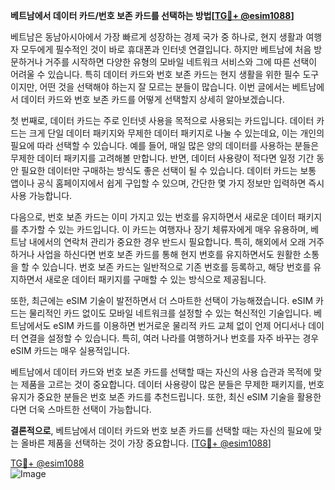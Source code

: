 **베트남에서 데이터 카드/번호 보존 카드를 선택하는 방법[[TG💪+ @esim1088](https://t.me/s/esim1088)]**

베트남은 동남아시아에서 가장 빠르게 성장하는 경제 국가 중 하나로, 현지 생활과 여행자 모두에게 필수적인 것이 바로 휴대폰과 인터넷 연결입니다. 하지만 베트남에 처음 방문하거나 거주를 시작하면 다양한 유형의 모바일 네트워크 서비스와 그에 따른 선택이 어려울 수 있습니다. 특히 데이터 카드와 번호 보존 카드는 현지 생활을 위한 필수 도구이지만, 어떤 것을 선택해야 하는지 잘 모르는 분들이 많습니다. 이번 글에서는 베트남에서 데이터 카드와 번호 보존 카드를 어떻게 선택할지 상세히 알아보겠습니다.

첫 번째로, 데이터 카드는 주로 인터넷 사용을 목적으로 사용되는 카드입니다. 데이터 카드는 크게 단일 데이터 패키지와 무제한 데이터 패키지로 나눌 수 있는데요, 이는 개인의 필요에 따라 선택할 수 있습니다. 예를 들어, 매일 많은 양의 데이터를 사용하는 분들은 무제한 데이터 패키지를 고려해볼 만합니다. 반면, 데이터 사용량이 적다면 일정 기간 동안 필요한 데이터만 구매하는 방식도 좋은 선택이 될 수 있습니다. 데이터 카드는 보통 앱이나 공식 홈페이지에서 쉽게 구입할 수 있으며, 간단한 몇 가지 정보만 입력하면 즉시 사용 가능합니다.

다음으로, 번호 보존 카드는 이미 가지고 있는 번호를 유지하면서 새로운 데이터 패키지를 추가할 수 있는 카드입니다. 이 카드는 여행자나 장기 체류자에게 매우 유용하며, 베트남 내에서의 연락처 관리가 중요한 경우 반드시 필요합니다. 특히, 해외에서 오래 거주하거나 사업을 하신다면 번호 보존 카드를 통해 현지 번호를 유지하면서도 원활한 소통을 할 수 있습니다. 번호 보존 카드는 일반적으로 기존 번호를 등록하고, 해당 번호를 유지하면서 새로운 데이터 패키지를 구매할 수 있는 방식으로 제공됩니다.

또한, 최근에는 eSIM 기술이 발전하면서 더 스마트한 선택이 가능해졌습니다. eSIM 카드는 물리적인 카드 없이도 모바일 네트워크를 설정할 수 있는 혁신적인 기술입니다. 베트남에서도 eSIM 카드를 이용하면 번거로운 물리적 카드 교체 없이 언제 어디서나 데이터 연결을 설정할 수 있습니다. 특히, 여러 나라를 여행하거나 번호를 자주 바꾸는 경우 eSIM 카드는 매우 실용적입니다.

베트남에서 데이터 카드와 번호 보존 카드를 선택할 때는 자신의 사용 습관과 목적에 맞는 제품을 고르는 것이 중요합니다. 데이터 사용량이 많은 분들은 무제한 패키지를, 번호 유지가 중요한 분들은 번호 보존 카드를 추천드립니다. 또한, 최신 eSIM 기술을 활용한다면 더욱 스마트한 선택이 가능합니다.

**결론적으로**, 베트남에서 데이터 카드와 번호 보존 카드를 선택할 때는 자신의 필요에 맞는 올바른 제품을 선택하는 것이 가장 중요합니다. [[TG💪+ @esim1088](https://t.me/s/esim1088)]

[TG💪+ @esim1088](https://t.me/s/esim1088)  
![Image](https://i.postimg.cc/Y0z9fWf4/image.png)